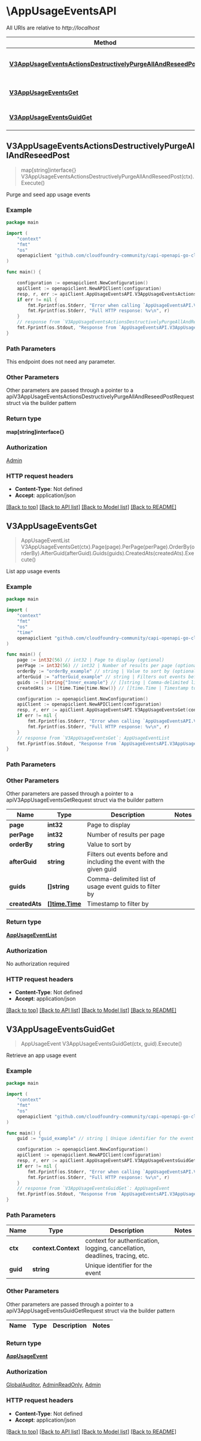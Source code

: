 # \AppUsageEventsAPI

All URIs are relative to *http://localhost*

Method | HTTP request | Description
------------- | ------------- | -------------
[**V3AppUsageEventsActionsDestructivelyPurgeAllAndReseedPost**](AppUsageEventsAPI.md#V3AppUsageEventsActionsDestructivelyPurgeAllAndReseedPost) | **Post** /v3/app_usage_events/actions/destructively_purge_all_and_reseed | Purge and seed app usage events
[**V3AppUsageEventsGet**](AppUsageEventsAPI.md#V3AppUsageEventsGet) | **Get** /v3/app_usage_events | List app usage events
[**V3AppUsageEventsGuidGet**](AppUsageEventsAPI.md#V3AppUsageEventsGuidGet) | **Get** /v3/app_usage_events/{guid} | Retrieve an app usage event



## V3AppUsageEventsActionsDestructivelyPurgeAllAndReseedPost

> map[string]interface{} V3AppUsageEventsActionsDestructivelyPurgeAllAndReseedPost(ctx).Execute()

Purge and seed app usage events

### Example

```go
package main

import (
	"context"
	"fmt"
	"os"
	openapiclient "github.com/cloudfoundry-community/capi-openapi-go-client/capiclient"
)

func main() {

	configuration := openapiclient.NewConfiguration()
	apiClient := openapiclient.NewAPIClient(configuration)
	resp, r, err := apiClient.AppUsageEventsAPI.V3AppUsageEventsActionsDestructivelyPurgeAllAndReseedPost(context.Background()).Execute()
	if err != nil {
		fmt.Fprintf(os.Stderr, "Error when calling `AppUsageEventsAPI.V3AppUsageEventsActionsDestructivelyPurgeAllAndReseedPost``: %v\n", err)
		fmt.Fprintf(os.Stderr, "Full HTTP response: %v\n", r)
	}
	// response from `V3AppUsageEventsActionsDestructivelyPurgeAllAndReseedPost`: map[string]interface{}
	fmt.Fprintf(os.Stdout, "Response from `AppUsageEventsAPI.V3AppUsageEventsActionsDestructivelyPurgeAllAndReseedPost`: %v\n", resp)
}
```

### Path Parameters

This endpoint does not need any parameter.

### Other Parameters

Other parameters are passed through a pointer to a apiV3AppUsageEventsActionsDestructivelyPurgeAllAndReseedPostRequest struct via the builder pattern


### Return type

**map[string]interface{}**

### Authorization

[Admin](../README.md#Admin)

### HTTP request headers

- **Content-Type**: Not defined
- **Accept**: application/json

[[Back to top]](#) [[Back to API list]](../README.md#documentation-for-api-endpoints)
[[Back to Model list]](../README.md#documentation-for-models)
[[Back to README]](../README.md)


## V3AppUsageEventsGet

> AppUsageEventList V3AppUsageEventsGet(ctx).Page(page).PerPage(perPage).OrderBy(orderBy).AfterGuid(afterGuid).Guids(guids).CreatedAts(createdAts).Execute()

List app usage events

### Example

```go
package main

import (
	"context"
	"fmt"
	"os"
    "time"
	openapiclient "github.com/cloudfoundry-community/capi-openapi-go-client/capiclient"
)

func main() {
	page := int32(56) // int32 | Page to display (optional)
	perPage := int32(56) // int32 | Number of results per page (optional)
	orderBy := "orderBy_example" // string | Value to sort by (optional)
	afterGuid := "afterGuid_example" // string | Filters out events before and including the event with the given guid (optional)
	guids := []string{"Inner_example"} // []string | Comma-delimited list of usage event guids to filter by (optional)
	createdAts := []time.Time{time.Now()} // []time.Time | Timestamp to filter by (optional)

	configuration := openapiclient.NewConfiguration()
	apiClient := openapiclient.NewAPIClient(configuration)
	resp, r, err := apiClient.AppUsageEventsAPI.V3AppUsageEventsGet(context.Background()).Page(page).PerPage(perPage).OrderBy(orderBy).AfterGuid(afterGuid).Guids(guids).CreatedAts(createdAts).Execute()
	if err != nil {
		fmt.Fprintf(os.Stderr, "Error when calling `AppUsageEventsAPI.V3AppUsageEventsGet``: %v\n", err)
		fmt.Fprintf(os.Stderr, "Full HTTP response: %v\n", r)
	}
	// response from `V3AppUsageEventsGet`: AppUsageEventList
	fmt.Fprintf(os.Stdout, "Response from `AppUsageEventsAPI.V3AppUsageEventsGet`: %v\n", resp)
}
```

### Path Parameters



### Other Parameters

Other parameters are passed through a pointer to a apiV3AppUsageEventsGetRequest struct via the builder pattern


Name | Type | Description  | Notes
------------- | ------------- | ------------- | -------------
 **page** | **int32** | Page to display | 
 **perPage** | **int32** | Number of results per page | 
 **orderBy** | **string** | Value to sort by | 
 **afterGuid** | **string** | Filters out events before and including the event with the given guid | 
 **guids** | **[]string** | Comma-delimited list of usage event guids to filter by | 
 **createdAts** | [**[]time.Time**](time.Time.md) | Timestamp to filter by | 

### Return type

[**AppUsageEventList**](AppUsageEventList.md)

### Authorization

No authorization required

### HTTP request headers

- **Content-Type**: Not defined
- **Accept**: application/json

[[Back to top]](#) [[Back to API list]](../README.md#documentation-for-api-endpoints)
[[Back to Model list]](../README.md#documentation-for-models)
[[Back to README]](../README.md)


## V3AppUsageEventsGuidGet

> AppUsageEvent V3AppUsageEventsGuidGet(ctx, guid).Execute()

Retrieve an app usage event

### Example

```go
package main

import (
	"context"
	"fmt"
	"os"
	openapiclient "github.com/cloudfoundry-community/capi-openapi-go-client/capiclient"
)

func main() {
	guid := "guid_example" // string | Unique identifier for the event

	configuration := openapiclient.NewConfiguration()
	apiClient := openapiclient.NewAPIClient(configuration)
	resp, r, err := apiClient.AppUsageEventsAPI.V3AppUsageEventsGuidGet(context.Background(), guid).Execute()
	if err != nil {
		fmt.Fprintf(os.Stderr, "Error when calling `AppUsageEventsAPI.V3AppUsageEventsGuidGet``: %v\n", err)
		fmt.Fprintf(os.Stderr, "Full HTTP response: %v\n", r)
	}
	// response from `V3AppUsageEventsGuidGet`: AppUsageEvent
	fmt.Fprintf(os.Stdout, "Response from `AppUsageEventsAPI.V3AppUsageEventsGuidGet`: %v\n", resp)
}
```

### Path Parameters


Name | Type | Description  | Notes
------------- | ------------- | ------------- | -------------
**ctx** | **context.Context** | context for authentication, logging, cancellation, deadlines, tracing, etc.
**guid** | **string** | Unique identifier for the event | 

### Other Parameters

Other parameters are passed through a pointer to a apiV3AppUsageEventsGuidGetRequest struct via the builder pattern


Name | Type | Description  | Notes
------------- | ------------- | ------------- | -------------


### Return type

[**AppUsageEvent**](AppUsageEvent.md)

### Authorization

[GlobalAuditor](../README.md#GlobalAuditor), [AdminReadOnly](../README.md#AdminReadOnly), [Admin](../README.md#Admin)

### HTTP request headers

- **Content-Type**: Not defined
- **Accept**: application/json

[[Back to top]](#) [[Back to API list]](../README.md#documentation-for-api-endpoints)
[[Back to Model list]](../README.md#documentation-for-models)
[[Back to README]](../README.md)


